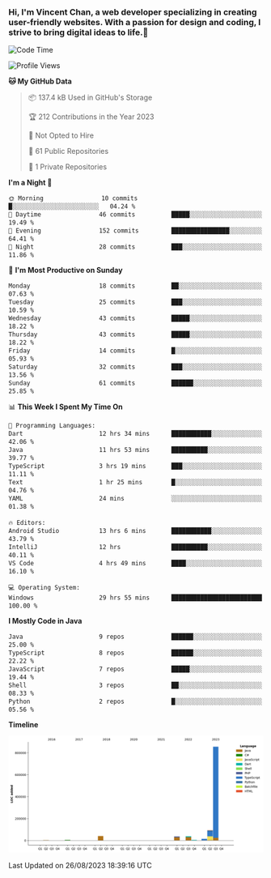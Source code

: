 ### Hi, I'm Vincent Chan, a web developer specializing in creating user-friendly websites. With a passion for design and coding, I strive to bring digital ideas to life.👋

<!--
**hkvincent/hkvincent** is a ✨ _special_ ✨ repository because its `README.md` (this file) appears on your GitHub profile.

Here are some ideas to get you started:

- 🔭 I’m currently working on ...
- 🌱 I’m currently learning ...
- 👯 I’m looking to collaborate on ...
- 🤔 I’m looking for help with ...
- 💬 Ask me about ...
- 📫 How to reach me: ...
- 😄 Pronouns: ...
- ⚡ Fun fact: ...
-->
<!--START_SECTION:waka-->
![Code Time](http://img.shields.io/badge/Code%20Time-326%20hrs%2020%20mins-blue)

![Profile Views](http://img.shields.io/badge/Profile%20Views-0-blue)

**🐱 My GitHub Data** 

> 📦 137.4 kB Used in GitHub's Storage 
 > 
> 🏆 212 Contributions in the Year 2023
 > 
> 🚫 Not Opted to Hire
 > 
> 📜 61 Public Repositories 
 > 
> 🔑 1 Private Repositories 
 > 
**I'm a Night 🦉** 

```text
🌞 Morning                10 commits          █░░░░░░░░░░░░░░░░░░░░░░░░   04.24 % 
🌆 Daytime                46 commits          █████░░░░░░░░░░░░░░░░░░░░   19.49 % 
🌃 Evening                152 commits         ████████████████░░░░░░░░░   64.41 % 
🌙 Night                  28 commits          ███░░░░░░░░░░░░░░░░░░░░░░   11.86 % 
```
📅 **I'm Most Productive on Sunday** 

```text
Monday                   18 commits          ██░░░░░░░░░░░░░░░░░░░░░░░   07.63 % 
Tuesday                  25 commits          ███░░░░░░░░░░░░░░░░░░░░░░   10.59 % 
Wednesday                43 commits          █████░░░░░░░░░░░░░░░░░░░░   18.22 % 
Thursday                 43 commits          █████░░░░░░░░░░░░░░░░░░░░   18.22 % 
Friday                   14 commits          █░░░░░░░░░░░░░░░░░░░░░░░░   05.93 % 
Saturday                 32 commits          ███░░░░░░░░░░░░░░░░░░░░░░   13.56 % 
Sunday                   61 commits          ██████░░░░░░░░░░░░░░░░░░░   25.85 % 
```


📊 **This Week I Spent My Time On** 

```text
💬 Programming Languages: 
Dart                     12 hrs 34 mins      ███████████░░░░░░░░░░░░░░   42.06 % 
Java                     11 hrs 53 mins      ██████████░░░░░░░░░░░░░░░   39.77 % 
TypeScript               3 hrs 19 mins       ███░░░░░░░░░░░░░░░░░░░░░░   11.11 % 
Text                     1 hr 25 mins        █░░░░░░░░░░░░░░░░░░░░░░░░   04.76 % 
YAML                     24 mins             ░░░░░░░░░░░░░░░░░░░░░░░░░   01.38 % 

🔥 Editors: 
Android Studio           13 hrs 6 mins       ███████████░░░░░░░░░░░░░░   43.79 % 
IntelliJ                 12 hrs              ██████████░░░░░░░░░░░░░░░   40.11 % 
VS Code                  4 hrs 49 mins       ████░░░░░░░░░░░░░░░░░░░░░   16.10 % 

💻 Operating System: 
Windows                  29 hrs 55 mins      █████████████████████████   100.00 % 
```

**I Mostly Code in Java** 

```text
Java                     9 repos             ██████░░░░░░░░░░░░░░░░░░░   25.00 % 
TypeScript               8 repos             ██████░░░░░░░░░░░░░░░░░░░   22.22 % 
JavaScript               7 repos             █████░░░░░░░░░░░░░░░░░░░░   19.44 % 
Shell                    3 repos             ██░░░░░░░░░░░░░░░░░░░░░░░   08.33 % 
Python                   2 repos             █░░░░░░░░░░░░░░░░░░░░░░░░   05.56 % 
```



**Timeline**

![Lines of Code chart](https://raw.githubusercontent.com/hkvincent/hkvincent/main/assets/bar_graph.png)


 Last Updated on 26/08/2023 18:39:16 UTC
<!--END_SECTION:waka-->
